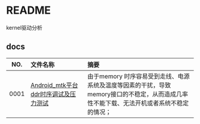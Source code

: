 # README

kernel驱动分析

## docs

NO.|文件名称|摘要
:--:|:--|:--
0001| [Android_mtk平台ddr时序调试及压力测试](docs/0001_Android_mtk平台ddr时序调试及压力测试.md) | 由于memory 时序容易受到走线、电源系统及温度等因素的干扰，导致memory接口的不稳定，从而造成几率性不能下载、无法开机或者系统不稳定的情况；
